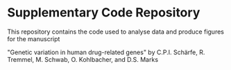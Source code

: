 # Supplementary Code Repository

This repository contains the code used to analyse data and produce figures for the manuscript

"Genetic variation in human drug-related genes" by
C.P.I. Schärfe, R. Tremmel, M. Schwab, O. Kohlbacher, and D.S. Marks 

